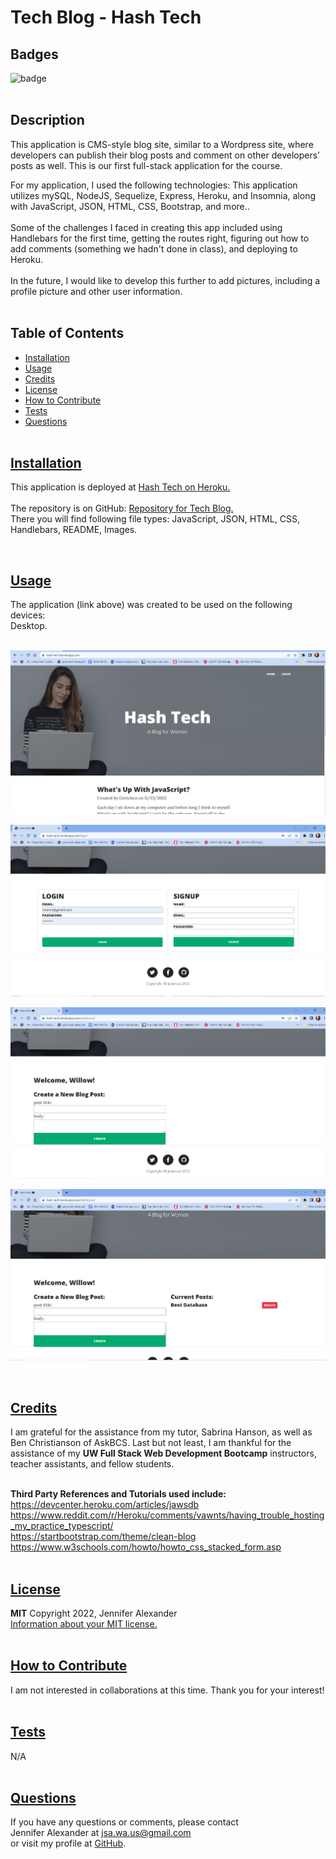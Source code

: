 
  # Tech Blog - Hash Tech


  ## Badges
  ![badge](https://img.shields.io/badge/license-MIT-blue)
  <br><br>
  

  ## Description
  This application is CMS-style blog site, similar to a Wordpress site, where developers can publish their blog posts and comment on other developers’ posts as well. This is our first full-stack application for the course.
  <br>

  For my application, I used the following technologies: This application utilizes mySQL, NodeJS, Sequelize, Express, Heroku, and Insomnia, along with JavaScript, JSON, HTML, CSS, Bootstrap, and more..
  <br><br>
  Some of the challenges I faced in creating this app included using Handlebars for the first time, getting the routes right,  figuring out how to add comments (something we hadn't done in class), and deploying to Heroku. 
  <br><br>
  In the future, I would like to develop this further to add pictures, including a profile picture and other user information.
  <br><br>

## Table of Contents
  - [Installation](#installation)
  - [Usage](#usage)
  - [Credits](#credits)
  - [License](#license)
  - [How to Contribute](#how-to-contribute)
  - [Tests](#tests)
  - [Questions](#questions)
  <br><br>

  ## [Installation](#table-of-contents)
  This application is deployed at [Hash Tech on Heroku.](https://hash-tech.herokuapp.com/) <br>
  <br>
  The repository is on GitHub: [Repository for Tech Blog.](https://github.com/jsalexan/tech-blog) <br>
  There you will find following file types: 
   JavaScript, JSON, HTML, CSS, Handlebars, README, Images.

  <br>

## [Usage](#table-of-contents)
  The application (link above) was created to be used on the following devices:<br> 
   Desktop.<br><br>
  

  ![Screen capture.](/public/assets/Screenshot%20(259).png)

  ![Screen capture.](/public/assets/Screenshot%20(260).png)

  ![Screen capture.](/public/assets/Screenshot%20(261).png)

  ![Screen capture.](/public/assets/Screenshot%20(262).png)
  <br>
 
  <br>

  ## [Credits](#table-of-contents) 
  I am grateful for the assistance from my tutor, Sabrina Hanson, as well as Ben Christianson of AskBCS. Last but not least, I am thankful for the assistance of my **UW Full Stack Web Development Bootcamp** instructors, teacher assistants, and fellow students.
  <br><br>

  **Third Party References and Tutorials used include:** 
  <br>
https://devcenter.heroku.com/articles/jawsdb<br>
https://www.reddit.com/r/Heroku/comments/vawnts/having_trouble_hosting_my_practice_typescript/<br>
https://startbootstrap.com/theme/clean-blog<br>
https://www.w3schools.com/howto/howto_css_stacked_form.asp<br>
  <br>

  ## [License](#table-of-contents)
  **MIT** Copyright 2022, Jennifer Alexander<br>
  [Information about your MIT license.](https://opensource.org/licenses/MIT)
  <br><br>
  

  ## [How to Contribute](#table-of-contents)
  I am not interested in collaborations at this time. Thank you for your interest!
  <br><br>

  ## [Tests](#table-of-contents)
  N/A
  <br><br>

  ## [Questions](#table-of-contents)
  If you have any questions or comments, please contact <br>Jennifer Alexander at jsa.wa.us@gmail.com <br>or visit my profile at [GitHub](https://github.com/jsalexan/).
  